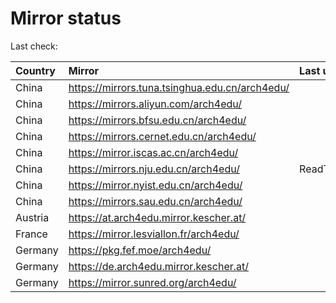 <script src="./time.js"></script>
# Mirror status
Last check: <script type="text/javascript">localize(1707395467.4697688);</script>

|Country|Mirror|Last update|
|:------|:-----|:----------|
|China|https://mirrors.tuna.tsinghua.edu.cn/arch4edu/|<script type="text/javascript">localize(1707373925);</script>|
|China|https://mirrors.aliyun.com/arch4edu/|<script type="text/javascript">localize(1707373925);</script>|
|China|https://mirrors.bfsu.edu.cn/arch4edu/|<script type="text/javascript">localize(1707373925);</script>|
|China|https://mirrors.cernet.edu.cn/arch4edu/|<script type="text/javascript">localize(1707373925);</script>|
|China|https://mirror.iscas.ac.cn/arch4edu/|<script type="text/javascript">localize(1707373925);</script>|
|China|https://mirrors.nju.edu.cn/arch4edu/|ReadTimeout|
|China|https://mirror.nyist.edu.cn/arch4edu/|<script type="text/javascript">localize(1707373925);</script>|
|China|https://mirrors.sau.edu.cn/arch4edu/|<script type="text/javascript">localize(1707373925);</script>|
|Austria|https://at.arch4edu.mirror.kescher.at/|<script type="text/javascript">localize(1707373925);</script>|
|France|https://mirror.lesviallon.fr/arch4edu/|<script type="text/javascript">localize(1707330536);</script>|
|Germany|https://pkg.fef.moe/arch4edu/|<script type="text/javascript">localize(1707373925);</script>|
|Germany|https://de.arch4edu.mirror.kescher.at/|<script type="text/javascript">localize(1707373925);</script>|
|Germany|https://mirror.sunred.org/arch4edu/|<script type="text/javascript">localize(1707373925);</script>|

<script src="./tablefilter/tablefilter.js"></script>
<script src="./table.js"></script>